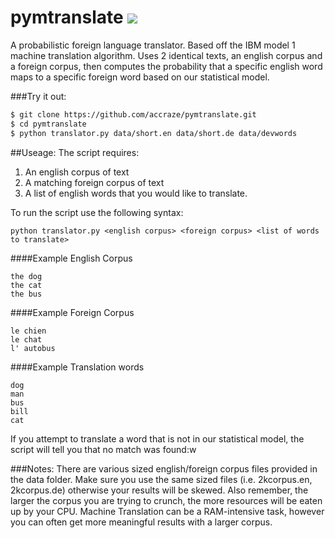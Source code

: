pymtranslate <img src="https://travis-ci.org/accraze/pymtranslate.svg?branch=master"/>
===========================
A probabilistic foreign language translator. Based off the IBM model 1 machine translation algorithm. Uses 2 identical texts, an english corpus and a foreign corpus, then computes the probability that a specific english word maps to a specific foreign word based on our statistical model.


###Try it out:
```bash
$ git clone https://github.com/accraze/pymtranslate.git 
$ cd pymtranslate
$ python translator.py data/short.en data/short.de data/devwords 

```


##Useage:
The script requires:
 
1. An english corpus of text
2. A matching foreign corpus of text
3. A list of english words that you would like to translate. 

To run the script use the following syntax:
```
python translator.py <english corpus> <foreign corpus> <list of words to translate>
```
####Example English Corpus
```
the dog
the cat
the bus
```

####Example Foreign Corpus
```
le chien
le chat
l' autobus
```

####Example Translation words
```
dog
man
bus
bill
cat
```
If you attempt to translate a word that is not in our statistical model, the script will tell you that no match was found:w

###Notes:
There are various sized english/foreign corpus files provided in the data folder. Make sure you use the same sized files (i.e. 2kcorpus.en, 2kcorpus.de) otherwise your results will be skewed. Also remember, the larger the corpus you are trying to crunch, the more resources will be eaten up by your CPU. Machine Translation can be a RAM-intensive task, however you can often get more meaningful results with a larger corpus.



